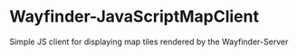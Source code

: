 Wayfinder-JavaScriptMapClient
=============================

Simple JS client for displaying map tiles rendered by the Wayfinder-Server
